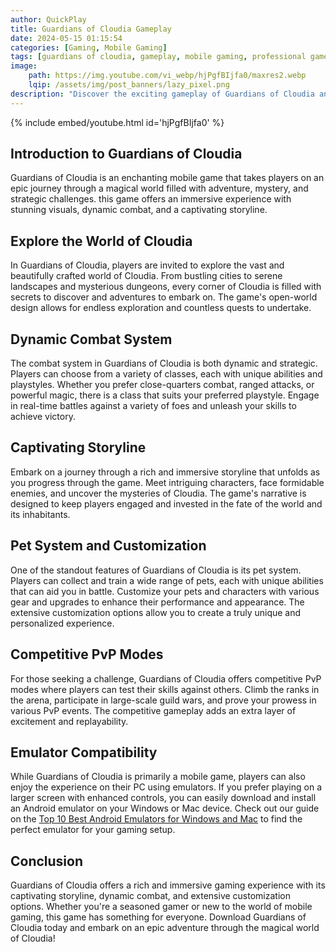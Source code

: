 ```yaml
---
author: QuickPlay
title: Guardians of Cloudia Gameplay
date: 2024-05-15 01:15:54
categories: [Gaming, Mobile Gaming]
tags: [guardians of cloudia, gameplay, mobile gaming, professional gamers]
image: 
    path: https://img.youtube.com/vi_webp/hjPgfBIjfa0/maxres2.webp
    lqip: /assets/img/post_banners/lazy_pixel.png
description: "Discover the exciting gameplay of Guardians of Cloudia and its unique features."
---
```


{% include embed/youtube.html id='hjPgfBIjfa0' %}

## Introduction to Guardians of Cloudia

Guardians of Cloudia is an enchanting mobile game that takes players on an epic journey through a magical world filled with adventure, mystery, and strategic challenges. this game offers an immersive experience with stunning visuals, dynamic combat, and a captivating storyline.

## Explore the World of Cloudia

In Guardians of Cloudia, players are invited to explore the vast and beautifully crafted world of Cloudia. From bustling cities to serene landscapes and mysterious dungeons, every corner of Cloudia is filled with secrets to discover and adventures to embark on. The game's open-world design allows for endless exploration and countless quests to undertake.

## Dynamic Combat System

The combat system in Guardians of Cloudia is both dynamic and strategic. Players can choose from a variety of classes, each with unique abilities and playstyles. Whether you prefer close-quarters combat, ranged attacks, or powerful magic, there is a class that suits your preferred playstyle. Engage in real-time battles against a variety of foes and unleash your skills to achieve victory.

## Captivating Storyline

Embark on a journey through a rich and immersive storyline that unfolds as you progress through the game. Meet intriguing characters, face formidable enemies, and uncover the mysteries of Cloudia. The game's narrative is designed to keep players engaged and invested in the fate of the world and its inhabitants.

## Pet System and Customization

One of the standout features of Guardians of Cloudia is its pet system. Players can collect and train a wide range of pets, each with unique abilities that can aid you in battle. Customize your pets and characters with various gear and upgrades to enhance their performance and appearance. The extensive customization options allow you to create a truly unique and personalized experience.

## Competitive PvP Modes

For those seeking a challenge, Guardians of Cloudia offers competitive PvP modes where players can test their skills against others. Climb the ranks in the arena, participate in large-scale guild wars, and prove your prowess in various PvP events. The competitive gameplay adds an extra layer of excitement and replayability.

## Emulator Compatibility

While Guardians of Cloudia is primarily a mobile game, players can also enjoy the experience on their PC using emulators. If you prefer playing on a larger screen with enhanced controls, you can easily download and install an Android emulator on your Windows or Mac device. Check out our guide on the [Top 10 Best Android Emulators for Windows and Mac](https://quickplaymobile.github.io/posts/Top-10-Best-Android-Emulators-for-Windows-and-Mac/) to find the perfect emulator for your gaming setup.

## Conclusion

Guardians of Cloudia offers a rich and immersive gaming experience with its captivating storyline, dynamic combat, and extensive customization options. Whether you're a seasoned gamer or new to the world of mobile gaming, this game has something for everyone. Download Guardians of Cloudia today and embark on an epic adventure through the magical world of Cloudia!
